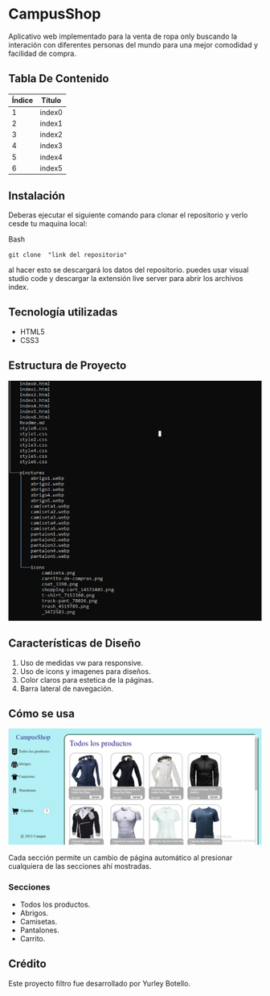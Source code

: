 # CampusShop
 
 Aplicativo web implementado para  la venta de ropa only buscando la interación con diferentes personas del mundo para una mejor comodidad y facilidad de compra.

## Tabla De Contenido
| Índice | Título |
|--|------|
| 1 | index0 | 
| 2 | index1 |
| 3 | index2 |
| 4 | index3 |
| 5 | index4 |
| 6 | index5 |

## Instalación
 Deberas ejecutar el siguiente comando para clonar el repositorio y verlo cesde tu maquina local:
 
 Bash

~~~ 
git clone  "link del repositorio"
~~~
al hacer esto se descargará  los datos del repositorio. puedes usar visual studio code  y descargar la extensión live server para abrir los archivos index.


 ## Tecnología utilizadas

 * HTML5
 * CSS3

 ## Estructura de Proyecto

![alt text](pinctures/image.png)

 ## Características de Diseño

 1. Uso de medidas vw para responsive.
 2. Uso de icons y imagenes para diseños.
 3. Color claros para estetica de la páginas.
 4. Barra lateral de navegación.

 ## Cómo se usa

![alt text](pinctures/image1.png)

Cada sección permite un cambio de página automático al presionar cualquiera de las secciones ahí mostradas.

### Secciones 
+ Todos los productos.
+ Abrigos.
+ Camisetas.
+ Pantalones.
+ Carrito.


 ## Crédito 
   Este proyecto filtro fue desarrollado por Yurley Botello.
